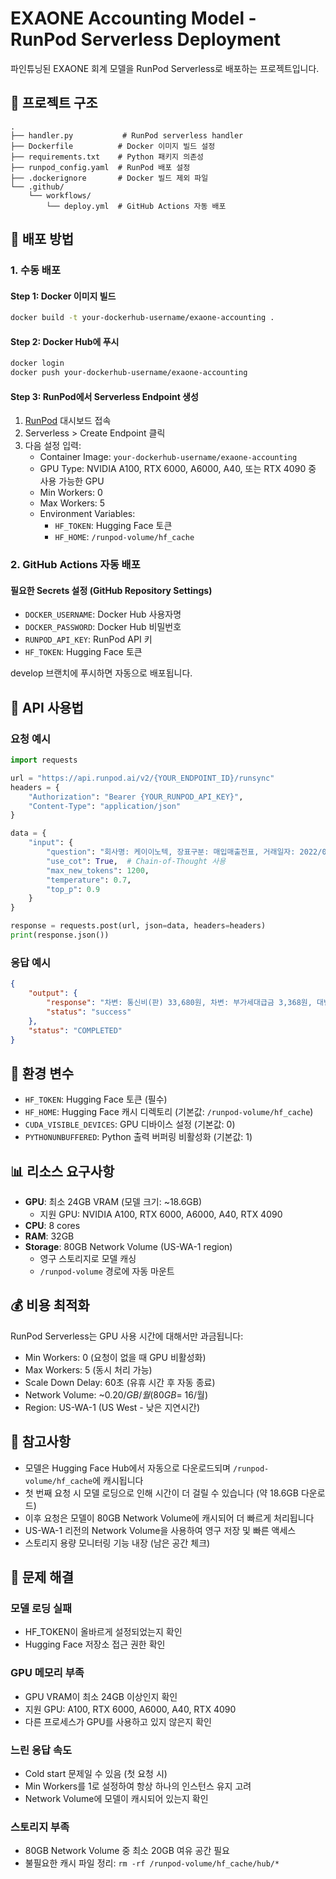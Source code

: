 # EXAONE Accounting Model - RunPod Serverless Deployment

파인튜닝된 EXAONE 회계 모델을 RunPod Serverless로 배포하는 프로젝트입니다.

## 📁 프로젝트 구조

```
.
├── handler.py           # RunPod serverless handler
├── Dockerfile          # Docker 이미지 빌드 설정
├── requirements.txt    # Python 패키지 의존성
├── runpod_config.yaml  # RunPod 배포 설정
├── .dockerignore       # Docker 빌드 제외 파일
└── .github/
    └── workflows/
        └── deploy.yml  # GitHub Actions 자동 배포
```

## 🚀 배포 방법

### 1. 수동 배포

#### Step 1: Docker 이미지 빌드
```bash
docker build -t your-dockerhub-username/exaone-accounting .
```

#### Step 2: Docker Hub에 푸시
```bash
docker login
docker push your-dockerhub-username/exaone-accounting
```

#### Step 3: RunPod에서 Serverless Endpoint 생성
1. [RunPod](https://www.runpod.io/) 대시보드 접속
2. Serverless > Create Endpoint 클릭
3. 다음 설정 입력:
   - Container Image: `your-dockerhub-username/exaone-accounting`
   - GPU Type: NVIDIA A100, RTX 6000, A6000, A40, 또는 RTX 4090 중 사용 가능한 GPU
   - Min Workers: 0
   - Max Workers: 5
   - Environment Variables:
     - `HF_TOKEN`: Hugging Face 토큰
     - `HF_HOME`: `/runpod-volume/hf_cache`

### 2. GitHub Actions 자동 배포

#### 필요한 Secrets 설정 (GitHub Repository Settings)
- `DOCKER_USERNAME`: Docker Hub 사용자명
- `DOCKER_PASSWORD`: Docker Hub 비밀번호
- `RUNPOD_API_KEY`: RunPod API 키
- `HF_TOKEN`: Hugging Face 토큰

develop 브랜치에 푸시하면 자동으로 배포됩니다.

## 📡 API 사용법

### 요청 예시
```python
import requests

url = "https://api.runpod.ai/v2/{YOUR_ENDPOINT_ID}/runsync"
headers = {
    "Authorization": "Bearer {YOUR_RUNPOD_API_KEY}",
    "Content-Type": "application/json"
}

data = {
    "input": {
        "question": "회사명: 케이이노텍, 장표구분: 매입매출전표, 거래일자: 2022/01/03, 거래처: sk브로드밴드, 거래구분: 매입, 거래유형: 과세, 금액: 33,680원, 부가세: 3,368원, 합계: 37,048원, 결제방법: 외상, 적요: 1월 데이터요금",
        "use_cot": True,  # Chain-of-Thought 사용
        "max_new_tokens": 1200,
        "temperature": 0.7,
        "top_p": 0.9
    }
}

response = requests.post(url, json=data, headers=headers)
print(response.json())
```

### 응답 예시
```json
{
    "output": {
        "response": "차변: 통신비(판) 33,680원, 차변: 부가세대급금 3,368원, 대변: 미지급금 37,048원",
        "status": "success"
    },
    "status": "COMPLETED"
}
```

## 🔧 환경 변수

- `HF_TOKEN`: Hugging Face 토큰 (필수)
- `HF_HOME`: Hugging Face 캐시 디렉토리 (기본값: `/runpod-volume/hf_cache`)
- `CUDA_VISIBLE_DEVICES`: GPU 디바이스 설정 (기본값: 0)
- `PYTHONUNBUFFERED`: Python 출력 버퍼링 비활성화 (기본값: 1)

## 📊 리소스 요구사항

- **GPU**: 최소 24GB VRAM (모델 크기: ~18.6GB)
  - 지원 GPU: NVIDIA A100, RTX 6000, A6000, A40, RTX 4090
- **CPU**: 8 cores
- **RAM**: 32GB
- **Storage**: 80GB Network Volume (US-WA-1 region)
  - 영구 스토리지로 모델 캐싱
  - `/runpod-volume` 경로에 자동 마운트

## 💰 비용 최적화

RunPod Serverless는 GPU 사용 시간에 대해서만 과금됩니다:
- Min Workers: 0 (요청이 없을 때 GPU 비활성화)
- Max Workers: 5 (동시 처리 가능)
- Scale Down Delay: 60초 (유휴 시간 후 자동 종료)
- Network Volume: ~$0.20/GB/월 (80GB = ~$16/월)
- Region: US-WA-1 (US West - 낮은 지연시간)

## 📝 참고사항

- 모델은 Hugging Face Hub에서 자동으로 다운로드되며 `/runpod-volume/hf_cache`에 캐시됩니다
- 첫 번째 요청 시 모델 로딩으로 인해 시간이 더 걸릴 수 있습니다 (약 18.6GB 다운로드)
- 이후 요청은 모델이 80GB Network Volume에 캐시되어 더 빠르게 처리됩니다
- US-WA-1 리전의 Network Volume을 사용하여 영구 저장 및 빠른 액세스
- 스토리지 용량 모니터링 기능 내장 (남은 공간 체크)

## 🐛 문제 해결

### 모델 로딩 실패
- HF_TOKEN이 올바르게 설정되었는지 확인
- Hugging Face 저장소 접근 권한 확인

### GPU 메모리 부족
- GPU VRAM이 최소 24GB 이상인지 확인
- 지원 GPU: A100, RTX 6000, A6000, A40, RTX 4090
- 다른 프로세스가 GPU를 사용하고 있지 않은지 확인

### 느린 응답 속도
- Cold start 문제일 수 있음 (첫 요청 시)
- Min Workers를 1로 설정하여 항상 하나의 인스턴스 유지 고려
- Network Volume에 모델이 캐시되어 있는지 확인

### 스토리지 부족
- 80GB Network Volume 중 최소 20GB 여유 공간 필요
- 불필요한 캐시 파일 정리: `rm -rf /runpod-volume/hf_cache/hub/*`